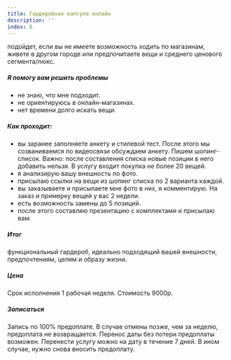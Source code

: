 ```yaml
---
title: Гардеробная капсула онлайн
description: ''
index: 6
---
```

подойдет, если вы не имеете возможность ходить по магазинам, живете в другом городе или предпочитаете вещи и среднего ценового сегмента/люкс.
##### Я помогу вам решить проблемы
- не знаю, что мне подходит.
- не ориентируюсь в онлайн-магазинах.
- нет времени долго искать вещи.
##### Как  проходит:
- вы заранее заполняете анкету и стилевой тест. После этого мы созваниваемся по видеосвязи  обсуждаем анкету. Пишем шопинг-список. Важно: после составления списка новые позиции в него добавить нельзя. В услугу входит покупка не более 20 вещей.
- я анализирую вашу внешность по фото.
- присылаю ссылки на вещи из шопинг списка по 2 варианта каждой.
- вы заказываете и присылаете мне фото в них, я комментирую. На заказ и примерку вещей у вас 2 недели.
- есть возможность замены до 5 позиций.
- после этого составляю презентацию с комплектами и присылаю вам.
##### Итог
функциональный гардероб, идеально подходящий вашей внешности, предпочтениям, целям и образу жизни.
##### Цена
Срок исполнения 1 рабочая неделя. Стоимость 9000р.
##### Записаться
Запись по 100% предоплате. В случае отмены позже, чем за неделю, предоплата не возвращается. Перенос даты без потери предоплаты возможен. Перенести услугу можно на дату в течение 7 дней. В ином случае, нужно снова вносить предоплату.

